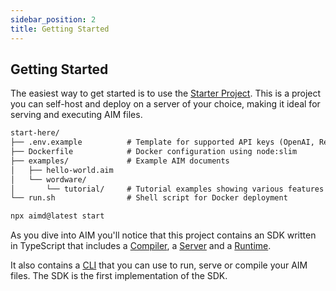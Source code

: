 ```yaml
---
sidebar_position: 2
title: Getting Started
---
```


## Getting Started

The easiest way to get started is to use the [Starter Project](https://github.com/microchipgnu/aim/tree/main/start-here). This is a project you can self-host and deploy on a server of your choice, making it ideal for serving and executing AIM files.

```markdown
start-here/
├── .env.example          # Template for supported API keys (OpenAI, Replicate, OpenRouter)
├── Dockerfile            # Docker configuration using node:slim
├── examples/             # Example AIM documents
│   ├── hello-world.aim
│   └── wordware/
│       └── tutorial/     # Tutorial examples showing various features
└── run.sh                # Shell script for Docker deployment
```

```bash
npx aimd@latest start
```

As you dive into AIM you'll notice that this project contains an SDK written in TypeScript that includes a [Compiler](/docs/sdk/compiler), a [Server](/docs/sdk/server) and a [Runtime](/docs/sdk/runtime). 

It also contains a [CLI](/docs/cli) that you can use to run, serve or compile your AIM files. The SDK is the first implementation of the SDK.